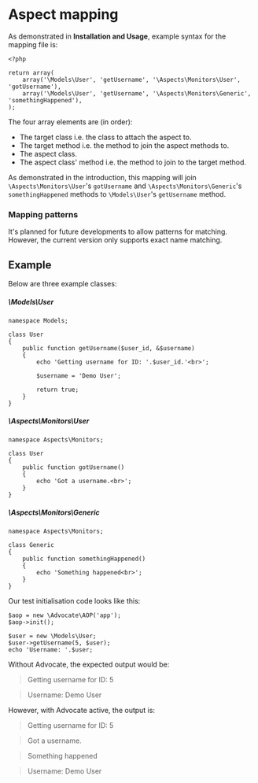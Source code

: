 # Aspect mapping

As demonstrated in **Installation and Usage**, example syntax for the mapping file is:

    <?php

    return array(
        array('\Models\User', 'getUsername', '\Aspects\Monitors\User', 'gotUsername'),
        array('\Models\User', 'getUsername', '\Aspects\Monitors\Generic', 'somethingHappened'),
    );

The four array elements are (in order): 

* The target class i.e. the class to attach the aspect to.
* The target method i.e. the method to join the aspect methods to.
* The aspect class.
* The aspect class' method i.e. the method to join to the target method.

As demonstrated in the introduction, this mapping will join `\Aspects\Monitors\User`'s `gotUsername` and `\Aspects\Monitors\Generic`'s `somethingHappened` methods to `\Models\User`'s `getUsername` method.

### Mapping patterns

It's planned for future developments to allow patterns for matching. However, the current version only supports exact name matching.

## Example

Below are three example classes:

##### \Models\User

    namespace Models;

    class User
    {
        public function getUsername($user_id, &$username)
        {
            echo 'Getting username for ID: '.$user_id.'<br>';

            $username = 'Demo User';

            return true;
        }
    }

##### \Aspects\Monitors\User

    namespace Aspects\Monitors;

    class User
    {
        public function gotUsername()
        {
            echo 'Got a username.<br>';
        }
    }

##### \Aspects\Monitors\Generic

    namespace Aspects\Monitors;

    class Generic
    {
        public function somethingHappened()
        {
            echo 'Something happened<br>';
        }
    }

Our test initialisation code looks like this:

    $aop = new \Advocate\AOP('app');
    $aop->init();

    $user = new \Models\User;
    $user->getUsername(5, $user);
    echo 'Username: '.$user;

Without Advocate, the expected output would be:

> Getting username for ID: 5

> Username: Demo User

However, with Advocate active, the output is:

> Getting username for ID: 5

> Got a username.

> Something happened

> Username: Demo User